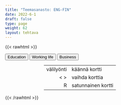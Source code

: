 ```yaml
---
title: "Teemasanasto: ENG-FIN"
date: 2022-6-1
draft: false
type: page
weight: 62
layout: tehtava
---
```

{{< rawhtml >}}
<link rel="stylesheet" type="text/css" href="/css/flashcard1.css"/>
<html>
 <body>
  <div id="cardArea"></div>
  <div id=valikko>
<button id="teema1">Education</button>  <button id="teema2">Working life</button>   <button id="teema3">Business</button>
</div>
  <div id="lukumaara"></div>
  <div id="buttonArea" class="grid grid-cols-3"></div>

<div id="nappaimet" class="hidden lg:block" style="text-align:center; margin:0 auto; width:50%;"> 
<table>
  <tr>
    <td style="text-align:end;">välilyönti</td>
    <td>käännä kortti</td>
  </tr>
  <tr>
    <td style="text-align:end;">< ></td>
    <td>vaihda korttia</td>
  </tr>
  <tr>
    <td style="text-align:end;">R</td>
    <td>satunnainen kortti</td>
</table>

</div>

 </body>
</html>

<script> 
$(document).ready(function() {

  var currentQuestion = 0;
  var qbank = [

["adult education centre", "kansalaisopisto"],
["apprenticeship training", "oppisopimuskoulutus"],
["basic education", "perusopetus"],
["boarding school", "sisäoppilaitos"],
["comprehensive school", "peruskoulu"],
["elementary school (AmE), primary school (BrE)", "alakoulu"],
["folk high school", "kansanopisto"],
["general upper secondary school", "lukio"],
["liberal adult education", "vapaa sivistystyö"],
["open university", "avoin yliopisto"],
["preschool", "esikoulu"],
["public school (BrE), private school (AmE)", "yksityiskoulu"],
["secondary school (BrE), middle school, junior high school (AmE)", "yläkoulu"],
["university, college", "yliopisto, korkeakoulu"],
["university of applied sciences", "ammattikorkeakoulu"],
["vocational college/institute/school", "ammattiopisto"],
["absence", "poissaolo"],
["advanced (studies)", "syventävät (opinnot)"],
["admission", "sisäänpääsy"],
["A-levels", "ylioppilastutkinto Britanniassa"],
["attend lessons (BrE), classes (AmE)", "käydä oppitunneilla"],
["assessment", "arviointi"],
["assignment", "tehtävä"],
["break (BrE), recess (AmE)", "tauko, välitunti"],
["cheat", "luntata, huijata"],
["compulsory", "pakollinen"],
["cram course", "valmennuskurssi"],
["credit", "opintopiste"],
["curriculum", "opetussuunnitelma"],
["detention", "jälki-istunto"],
["discipline", "kuri"],
["distance learning", "etäopiskelu"],
["drop out", "jättää koulu kesken"],
["e-learning", "e-oppiminen"],
["expel", "erottaa (koulusta)"],
["extracurricular activities", "koulutuntien ulkopuolinen toiminta"],
["fail (BrE), flunk (AmE)", "reputtaa"],
["form (BrE), grade (AmE)", "koululuokka"],
["free period", "hyppytunti"],
["graduate from", "valmistua"],
["independent study", "itsenäinen opiskelu"],
["lesson, class", "oppitunti"],
["mark (BrE), grade (AmE)", "arvosana"],
["matriculation examination", "ylioppilastutkinto Suomessa"],
["optional", "valinnainen"],
["pass", "läpäistä (koe)"],
["skip a lesson, cut class", "pinnata"],
["study unit", "opintojakso"],
["suspend", "erottaa määräajaksi"],
["syllabus", "opinto-ohjelma"],
["term (BrE), semester (AmE)", "lukukausi"],
["timetable, schedule", "lukujärjestys"],
["class teacher", "luokanopettaja"],
["form teacher (BrE), homeroom teacher (AmE)", "luokanvalvoja (perusopetus), ryhmänohjaaja (lukio)"],
["guidance counsellor (BrE), student counselor (AmE)", "opinto-ohjaaja"],
["head teacher (BrE), principal (AmE)", "rehtori"],
["school social worker", "kuraattori"],
["special needs teacher", "erityisopettaja"],
["subject teacher", "aineenopettaja"],
["alumni", "oppilaitoksesta valmistuneet opiskelijat"],
["application for admission", "hakemus (oppilaitokseen)"],
["dissertation", "väitöskirja, tieteellinen tutkielma"],
["hall of residence (BrE), dormitory (AmE)", "opiskelija-asuntola"],
["enrol on (BrE), enroll in (AmE)", "kirjoittautua sisään (oppilaitokseen)"],
["faculty", "tiedekunta"],
["get a degree (in)", "saada loppututkinto"],
["get into university", "päästä yliopistoon"],
["lecture", "luento"],
["major", "pääaine"],
["minor", "sivuaine"],
["personal statement, motivation letter", "motivaatiokirje"],
["scholarship", "stipendi, apuraha"],
["student loan", "opintolaina"],
["study credit", "opintopiste"],
["study grant", "apuraha, opintotuki"],
["take an entrance exam", "osallistua pääsykokeeseen"],
["thesis, theses", "tutkielma, tutkielmat"],
["tuition fee", "lukukausimaksu"],
["applicant", "hakija"],
["CEO, chief executive officer", "toimitusjohtaja"],
["colleague, co-worker", "työkaveri"],
["employee", "työntekijä"],
["employer", "työnantaja"],
["entrepreneur,self-employed", "yrittäjä"],
["factory worker", "tehdastyöntekijä"],
["foreman, superior", "esihenkilö"],
["management", "johto"],
["manager, director", "johtaja, pomo"],
["office worker", "toimistotyöntekijä"],
["pensioner", "eläkeläinen"],
["personnel, staff", "henkilökunta"],
["subordinate", "alainen"],
["supervisor", "työnjohtaja, tarkastaja, esihenkilö"],
["temporary worker, temp", "tilapäistyöntekijä"],
["trainee, apprentice, intern", "harjoittelija"],
["unemployed, jobless", "työtön"],
["workforce, labour force", "työvoima, henkilöstö"],
["application", "hakemus"],
["apply for a job", "hakea työpaikkaa"],
["curriculum vitae, CV, résumé", "ansioluettelo"],
["job interview", "työpaikkahaastattelu"],
["job offer", "työtarjous"],
["reference", "suositus"],
["vacancy, vacant position", "avoin työpaikka"],
["apprenticeship", "oppisopimus"],
["career", "ura"],
["certificate of employment", "työtodistus"],
["collective bargaining agreement", "työehtosopimus"],
["commission", "provisiopalkka"],
["company, business, enterprise", "yhtiö, yritys"],
["dismiss, give notice, make redundant", "irtisanoa"],
["earn", "ansaita"],
["fire someone", "antaa potkut"],
["flexitime, flexible hours", "liukuva työaika"],
["fringe benefits, perks", "luontoisedut"],
["full-time job", "kokopäivätyö"],
["gig economy", "keikkatalous"],
["go on strike", "mennä lakkoon"],
["hire, employ, recruit", "palkata"],
["hot desking", "työpisteiden jakaminen"],
["hub", "yhteisöllinen työtila"],
["hybrid work", "monipaikkainen työ, hybridityö"],
["income", "tulot, ansio"],
["in-person meeting", "lähikokous"],
["in-service training", "täydennyskoulutus"],
["job, occupation", "ammatti"],
["job centre, employment agency", "TE-toimisto (työ- ja elinkeinotoimisto)"],
["lay off (temporarily)", "lomauttaa"],
["leave of absence", "virkavapaa"],
["make a living, earn a living", "ansaita elantonsa"],
["manual work", "ruumiillinen, käsin tehty työ"],
["moonlighting", "pimeä työ"],
["on-the-job training", "työpaikkakoulutus"],
["on-site work", "lähityö"],
["open-plan office", "avokonttori"],
["orientation", "perehdyttäminen"],
["overtime bonus", "ylityökorvaus"],
["part-time work", "osa-aikatyö"],
["pay, salary, wages", "palkka"],
["pay rise", "palkankorotus"],
["pension", "eläke"],
["permanent job", "vakituinen työpaikka"],
["piecework", "urakkatyö"],
["post", "virka"],
["premises", "toimitilat"],
["production line", "tuotantolinja"],
["profession", "akateeminen ammatti"],
["promotion", "ylennys"],
["qualify", "pätevöityä"],
["remote meeting", "etäkokous"],
["remote work", "etätyö"],
["resign, quit", "irtisanoutua, erota"],
["retire", "jäädä eläkkeelle"],
["retirement", "eläköityminen"],
["rota", "työvuorolista"],
["salary increment", "palkanlisä"],
["service industries", "palvelualat"],
["shift work", "vuorotyö"],
["short-term contract, temporary job", "pätkätyö, väliaikainen työ, keikkatyö"],
["sick leave", "sairausloma"],
["strike", "lakko"],
["supervise", "valvoa, ohjata, johtaa"],
["trade union", "ammattiyhdistys, palkansaajajärjestö"],
["unemployment", "työttömyys"],
["unemployment benefit, dole (money) (BrE)", "työttömyyskorvaus"],
["volunteering, volunteer work", "vapaaehtoistyö"],
["work conditions", "työolosuhteet"],
["work contract", "työsopimus"],
["working hours", "työaika"],
["work practice, internship", "työharjoittelu"],
["work overtime", "tehdä ylitöitä"],
["work shifts", "tehdä vuorotyötä"],
["zero-hour contract", "nollatuntisopimus"],
["account", "tili"],
["ATM, automated teller machine", "pankkiautomaatti"],
["balance", "saldo"],
["budget", "budjetti, tulo- ja menoarvio"],
["cash", "käteinen"],
["debt", "velka"],
["deposit", "tallettaa"],
["deposit, down payment", "käsiraha, vakuus"],
["expense", "kulu, meno"],
["finance", "rahoittaa, rahoitus"],
["income tax", "tulovero"],
["instalment payment", "osamaksu"],
["interest", "korko"],
["mortgage", "asuntolaina"],
["overdraw", "ylittää tili"],
["payday loan", "pikavippi"],
["receipt", "kuitti"],
["transaction", "tilitapahtuma"],
["wealth", "varallisuus"],
["withdrawal", "nosto"],
["assets", "omaisuus, varat"],
["bond", "joukkovelkakirja"],
["crash", "romahdus"],
["dividend", "osinko"],
["invest", "sijoittaa"],
["investment", "sijoitus"],
["investment fund, mutual fund", "sijoitusrahasto"],
["property", "kiinteistö, omaisuus"],
["share", "osake"],
["shareholder", "osakas, osakkeenomistaja"],
["stock market", "pörssi"],
["stocks", "osakekanta, arvopaperit"],
["trade", "käydä kauppaa, kaupankäynti"],
["bankrupt", "maksukyvytön, vararikossa"],
["bankruptcy", "konkurssi"],
["capital", "pääoma"],
["charge", "veloittaa, veloitus"],
["consumer", "kuluttaja"],
["consumption", "kulutus"],
["currency", "rahayksikkö, valuutta"],
["depression", "lama"],
["economics", "taloustiede"],
["economy", "talous"],
["embargo", "kauppasaarto"],
["goods", "kauppatavara"],
["inflation", "inflaatio"],
["invoice", "lasku, laskuttaa"],
["market", "markkinoida, markkina(t)"],
["recession", "taantuma"],
["refund", "palauttaa, takaisinmaksu"],
["revenue", "liikevaihto"],
["value added tax, VAT", "arvonlisävero"],
["boom", "(nopea) nousukausi"],
["bull market", "härkämarkkina, pitkä nousukausi"],
["debit card", "pankkikortti"],
["deficit", "alijäämä"],
["downturn", "laskusuhdanne"],
["export", "viedä maasta, vienti"],
["in the red", "tappiolla"],
["loss", "tappio"],
["net", "netto"],
["supply", "tarjonta"],
["slump", "(nopea) laskukausi"],
["bear market", "karhumarkkina, pitkä laskukausi"],
["credit card", "luottokortti"],
["surplus", "ylijäämä"],
["upturn", "noususuhdanne"],
["import", "tuoda maahan, maahantuonti"],
["in the black", "voitolla"],
["gain, profit", "tuotto, voitto"],
["gross", "brutto"],
["demand", "kysyntä"],

];

  beginActivity();
  edellinen();
  random();
  seuraava();
  kortinVaihto();

  	$("#teema1").on("mousedown", function(){
	currentQuestion = 0;
    beginActivity();
    })
    $("#teema2").on("mousedown", function(){
    currentQuestion = 64;
    beginActivity();
    })
    $("#teema3").on("mousedown", function(){
    currentQuestion = 140;
    beginActivity();
    })

  window.addEventListener('keydown', (e) => {
    if (e.keyCode === 32 && e.target === document.body) {
      e.preventDefault();
    }
  });

  document.body.onkeydown = function(event) {
    event = event || window.event;
    var keycode = event.charCode || event.keyCode;
    if (keycode === 37 && currentQuestion > 0) {
      currentQuestion--;
      beginActivity();
    }

    if (keycode === 82) {
      var randomNumber = Math.floor(Math.random() * qbank.length);
      currentQuestion = randomNumber;
      beginActivity();
    }

    if (keycode === 39 && currentQuestion < qbank.length - 1) {
      currentQuestion++;
      beginActivity();
    }

    if (keycode === 32) {
      var parentDiv = document.getElementById("cardArea");
      var childDiv = document.getElementById("card1");
      if (parentDiv.contains(childDiv)) {
        $("#cardArea").empty()
        $("#cardArea").append('<div id="card2" class="card">' + qbank[currentQuestion][1] + '</div>')
        $("#card2").css("background-color", "#00473c")
      } else {
        $("#cardArea").empty()
        $("#cardArea").append('<div id="card1" class="card">' + qbank[currentQuestion][0] + '</div>')
        $("#card1").css("background-color", "#1F2937")
      }
    }

  }
 	function beginActivity() {
    $("#cardArea").empty();
    $("#cardArea").append('<div id="card1" class="card">' + qbank[currentQuestion][0] + '</div>');
    $("#card1").css("background-color", "#1F2937");
    $("#lukumaara").empty();
    var korttia = document.createElement('div')
    korttia.innerHTML = currentQuestion + 1 + " / " + qbank.length;
    document.getElementById('lukumaara').appendChild(korttia);
  }

  function kortinVaihto() {
    $("#cardArea").on("click", function() {
      var parentDiv = document.getElementById("cardArea");
      var childDiv = document.getElementById("card1");
      if (parentDiv.contains(childDiv)) {
        $("#cardArea").empty()
        $("#cardArea").append('<div id="card2" class="card">' + qbank[currentQuestion][1] + '</div>')
        $("#card2").css("background-color", "#00473c")
      } else {
        $("#cardArea").empty()
        $("#cardArea").append('<div id="card1" class="card">' + qbank[currentQuestion][0] + '</div>')
        $("#card1").css("background-color", "#1F2937")
      }
    })
  }


  function edellinen() {
    $("#buttonArea").append('<div id="prevButton">Edellinen</div>');
    $("#prevButton").on("click", function() {
      if (currentQuestion > 0) {
        currentQuestion--;
        beginActivity();
      }
    })
  }

  function random() {
    $("#buttonArea").append('<div id="random">Random</div>');
    $("#random").on("click", function() {
      var randomNumber = Math.floor(Math.random() * qbank.length);
      currentQuestion = randomNumber;
      beginActivity();
    })
  }

  function seuraava() {
    $("#buttonArea").append('<div id="nextButton">Seuraava</div>');
    $("#nextButton").on("click", function() {
      if (currentQuestion < qbank.length - 1) {
        currentQuestion++;
        beginActivity();
      }
    })
  }
})
</script>

{{< /rawhtml >}}